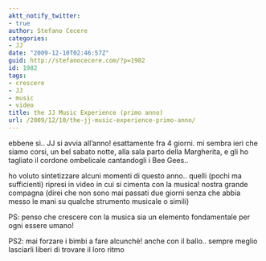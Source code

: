 ```yaml
---
aktt_notify_twitter:
- true
author: Stefano Cecere
categories:
- JJ
date: "2009-12-10T02:46:57Z"
guid: http://stefanocecere.com/?p=1982
id: 1982
tags:
- crescere
- JJ
- music
- video
title: the JJ Music Experience (primo anno)
url: /2009/12/10/the-jj-music-experience-primo-anno/
---
```


ebbene sì.. JJ si avvia all&#8217;anno! esattamente fra 4 giorni. mi sembra ieri che siamo corsi, un bel sabato notte, alla sala parto della Margherita, e gli ho tagliato il cordone ombelicale cantandogli i Bee Gees..

ho voluto sintetizzare alcuni momenti di questo anno.. quelli (pochi ma sufficienti) ripresi in video in cui si cimenta con la musica! nostra grande compagna (direi che non sono mai passati due giorni senza che abbia messo le mani su qualche strumento musicale o simili)

PS: penso che crescere con la musica sia un elemento fondamentale per ogni essere umano!

PS2: mai forzare i bimbi a fare alcunchè! anche con il ballo.. sempre meglio lasciarli liberi di trovare il loro ritmo